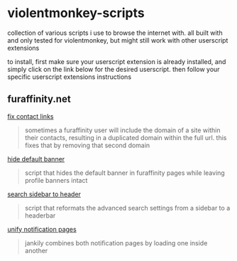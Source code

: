 # violentmonkey-scripts
collection of various scripts i use to browse the internet with. all built with and only tested for violentmonkey, but might still work with other userscript extensions

to install, first make sure your userscript extension is already installed, and simply click on the link below for the desired userscript. then follow your specific userscript extensions instructions

## furaffinity.net

[fix contact links](https://github.com/klazoklazo/violentmonkey-scripts/raw/refs/heads/main/furaffinity-contactfix.user.js)

> sometimes a furaffinity user will include the domain of a site within their contacts, resulting in a duplicated domain within the full url. this fixes that by removing that second domain

[hide default banner](https://github.com/klazoklazo/violentmonkey-scripts/raw/refs/heads/main/furaffinity-hidebanner.user.js)

> script that hides the default banner in furaffinity pages while leaving profile banners intact

[search sidebar to header](https://github.com/klazoklazo/violentmonkey-scripts/blob/main/furaffinity-searchheader.user.js)

> script that reformats the advanced search settings from a sidebar to a headerbar

[unify notification pages](https://github.com/klazoklazo/violentmonkey-scripts/blob/main/furaffinity-hidebanner.user.js)

> jankily combines both notification pages by loading one inside another
